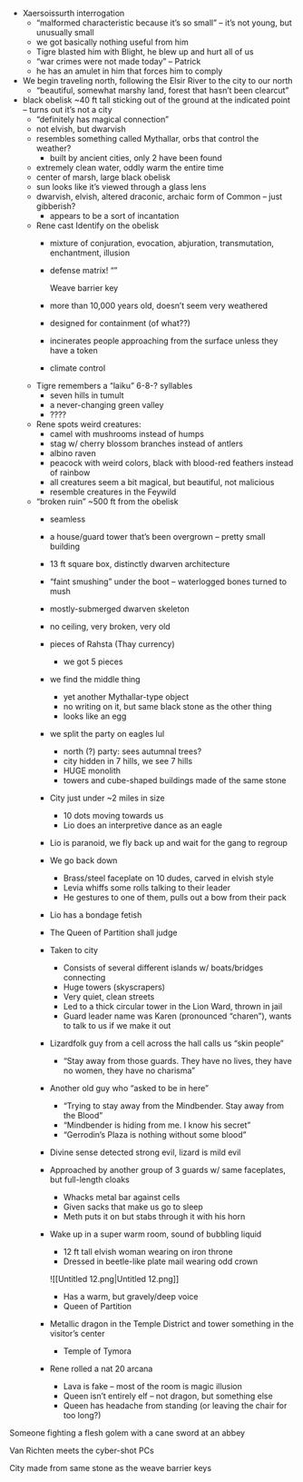 - Xaersoissurth interrogation
    - “malformed characteristic because it’s so small” – it’s not young, but unusually small
    - we got basically nothing useful from him
    - Tigre blasted him with Blight, he blew up and hurt all of us
    - “war crimes were not made today” – Patrick
    - he has an amulet in him that forces him to comply
- We begin traveling north, following the Elsir River to the city to our north
    - “beautiful, somewhat marshy land, forest that hasn’t been clearcut”
- black obelisk ~40 ft tall sticking out of the ground at the indicated point – turns out it’s not a city
    - “definitely has magical connection”
    - not elvish, but dwarvish
    - resembles something called Mythallar, orbs that control the weather?
        - built by ancient cities, only 2 have been found
    - extremely clean water, oddly warm the entire time
    - center of marsh, large black obelisk
    - sun looks like it’s viewed through a glass lens
    - dwarvish, elvish, altered draconic, archaic form of Common – just gibberish?
        - appears to be a sort of incantation
    - Rene cast Identify on the obelisk
        - mixture of conjuration, evocation, abjuration, transmutation, enchantment, illusion
        - defense matrix! “”
            
            Weave barrier key
            
        - more than 10,000 years old, doesn’t seem very weathered
        - designed for containment (of what??)
        - incinerates people approaching from the surface unless they have a token
        - climate control
    - Tigre remembers a “laiku” 6-8-? syllables
        - seven hills in tumult
        - a never-changing green valley
        - ????
    - Rene spots weird creatures:
        - camel with mushrooms instead of humps
        - stag w/ cherry blossom branches instead of antlers
        - albino raven
        - peacock with weird colors, black with blood-red feathers instead of rainbow
        - all creatures seem a bit magical, but beautiful, not malicious
        - resemble creatures in the Feywild
    - “broken ruin” ~500 ft from the obelisk
        - seamless
        - a house/guard tower that’s been overgrown – pretty small building
        - 13 ft square box, distinctly dwarven architecture
        - “faint smushing” under the boot – waterlogged bones turned to mush
        - mostly-submerged dwarven skeleton
        - no ceiling, very broken, very old
        - pieces of Rahsta (Thay currency)
            - we got 5 pieces
        - we find the middle thing
            - yet another Mythallar-type object
            - no writing on it, but same black stone as the other thing
            - looks like an egg
        - we split the party on eagles lul
            - north (?) party: sees autumnal trees?
            - city hidden in 7 hills, we see 7 hills
            - HUGE monolith
            - towers and cube-shaped buildings made of the same stone
        - City just under ~2 miles in size
            - 10 dots moving towards us
            - Lio does an interpretive dance as an eagle
        - Lio is paranoid, we fly back up and wait for the gang to regroup
        - We go back down
            - Brass/steel faceplate on 10 dudes, carved in elvish style
            - Levia whiffs some rolls talking to their leader
            - He gestures to one of them, pulls out a bow from their pack
        - Lio has a bondage fetish
        - The Queen of Partition shall judge
        - Taken to city
            - Consists of several different islands w/ boats/bridges connecting
            - Huge towers (skyscrapers)
            - Very quiet, clean streets
            - Led to a thick circular tower in the Lion Ward, thrown in jail
            - Guard leader name was Karen (pronounced “charen”), wants to talk to us if we make it out
        - Lizardfolk guy from a cell across the hall calls us “skin people”
            - “Stay away from those guards. They have no lives, they have no women, they have no charisma”
        - Another old guy who “asked to be in here”
            - “Trying to stay away from the Mindbender. Stay away from the Blood”
            - “Mindbender is hiding from me. I know his secret”
            - “Gerrodin’s Plaza is nothing without some blood”
        - Divine sense detected strong evil, lizard is mild evil
        - Approached by another group of 3 guards w/ same faceplates, but full-length cloaks
            - Whacks metal bar against cells
            - Given sacks that make us go to sleep
            - Meth puts it on but stabs through it with his horn
        - Wake up in a super warm room, sound of bubbling liquid
            
            - 12 ft tall elvish woman wearing on iron throne
            - Dressed in beetle-like plate mail wearing odd crown
            
            ![[Untitled 12.png|Untitled 12.png]]
            
            - Has a warm, but gravely/deep voice
            - Queen of Partition
        - Metallic dragon in the Temple District and tower something in the visitor’s center
            - Temple of Tymora
        - Rene rolled a nat 20 arcana
            - Lava is fake – most of the room is magic illusion
            - Queen isn’t entirely elf – not dragon, but something else
            - Queen has headache from standing (or leaving the chair for too long?)

Someone fighting a flesh golem with a cane sword at an abbey

Van Richten meets the cyber-shot PCs

City made from same stone as the weave barrier keys